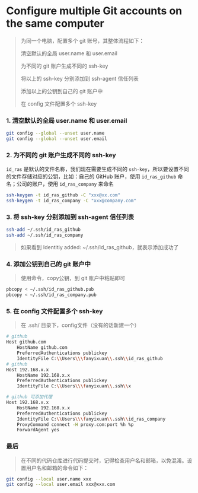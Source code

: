 # Configure multiple Git accounts on the same computer

> 为同一个电脑，配置多个 git 账号，其整体流程如下：
> 
> 清空默认的全局 user.name 和 user.email
> 
> 为不同的 git 账户生成不同的 ssh-key
> 
> 将以上的 ssh-key 分别添加到 ssh-agent 信任列表
> 
> 添加以上的公钥到自己的 git 账户中
> 
> 在 config 文件配置多个 ssh-key

### 1. 清空默认的全局 user.name 和 user.email

```bash
git config --global --unset user.name
git config --global --unset user.email
```

### 2. 为不同的 git 账户生成不同的 ssh-key
`id_ras` 是默认的文件名称，我们现在需要生成不同的 `ssh-key`，所以要设置不同的文件存储对应的公钥，比如：自己的 GitHub 账户，使用 `id_ras_github` 命名；公司的账户，使用 `id_ras_company` 来命名

```bash
ssh-keygen -t id_ras_github -C "xxx@xx.com"
ssh-keygen -t id_ras_company -C "xxx@company.com"
```

### 3. 将 ssh-key 分别添加到 ssh-agent 信任列表
```bash
ssh-add ~/.ssh/id_ras_github
ssh-add ~/.ssh/id_ras_company
```
> 如果看到 Identitiy added: ~/.ssh/id_ras_github，就表示添加成功了

### 4. 添加公钥到自己的 git 账户中
> 使用命令，copy公钥，到 git 账户中粘贴即可
```bash
pbcopy < ~/.ssh/id_ras_github.pub
pbcopy < ~/.ssh/id_ras_company.pub
```

### 5. 在 config 文件配置多个 ssh-key
> 在 .ssh/ 目录下，config文件（没有的话新建一个）
```bash
# github
Host github.com
    HostName github.com
    PreferredAuthentications publickey
    IdentityFile C:\\Users\\\fanyixuan\\.ssh\\id_ras_github
# github
Host 192.168.x.x
    HostName 192.168.x.x
    PreferredAuthentications publickey
    IdentityFile C:\\Users\\\fanyixuan\\.ssh\\x

# github 可添加代理
Host 192.168.x.x
    HostName 192.168.x.x
    PreferredAuthentications publickey
    IdentityFile C:\\Users\\\fanyixuan\\.ssh\\id_ras_company
    ProxyCommand connect -H proxy.com:port %h %p
    ForwardAgent yes
```

### 最后
> 在不同的代码仓库进行代码提交时，记得检查用户名和邮箱，以免混淆。设置用户名和邮箱的命令如下：
```bash
git config --local user.name xxx
git config --local user.email xxx@xxx.com
```